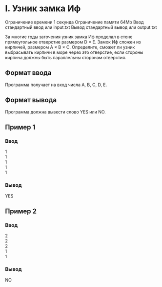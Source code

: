 # I. Узник замка Иф
Ограничение времени 	1 секунда
Ограничение памяти 	64Mb
Ввод 	стандартный ввод или input.txt
Вывод 	стандартный вывод или output.txt

За многие годы заточения узник замка Иф проделал в стене прямоугольное отверстие размером D × E. Замок Иф сложен из кирпичей, размером A × B × C. Определите, сможет ли узник выбрасывать кирпичи в море через это отверстие, если стороны кирпича должны быть параллельны сторонам отверстия.

## Формат ввода
Программа получает на вход числа A, B, C, D, E.

## Формат вывода
Программа должна вывести слово YES или NO.

## Пример 1
### Ввод
1\
1\
1\
1\
1

### Вывод
YES

## Пример 2
### Ввод
2\
2\
2\
1\
1

### Вывод
NO